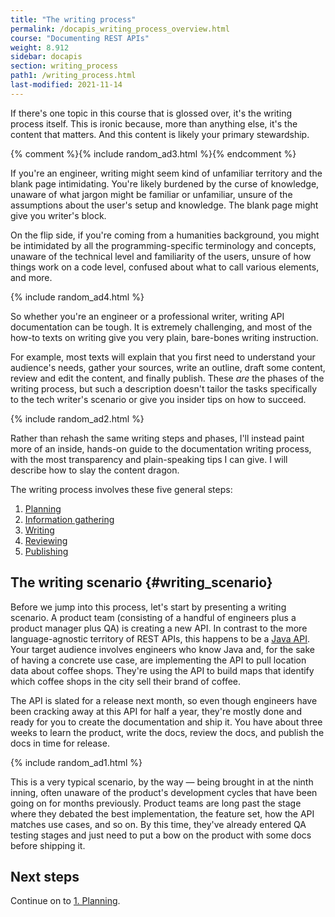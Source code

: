 ```yaml
---
title: "The writing process"
permalink: /docapis_writing_process_overview.html
course: "Documenting REST APIs"
weight: 8.912
sidebar: docapis
section: writing_process
path1: /writing_process.html
last-modified: 2021-11-14
---
```


If there's one topic in this course that is glossed over, it's the writing process itself. This is ironic because, more than anything else, it's the content that matters. And this content is likely your primary stewardship.

{% comment %}{% include random_ad3.html %}{% endcomment %}

If you're an engineer, writing might seem kind of unfamiliar territory and the blank page intimidating. You're likely burdened by the curse of knowledge, unaware of what jargon might be familiar or unfamiliar, unsure of the assumptions about the user's setup and knowledge. The blank page might give you writer's block.

On the flip side, if you're coming from a humanities background, you might be intimidated by all the programming-specific terminology and concepts, unaware of the technical level and familiarity of the users, unsure of how things work on a code level, confused about what to call various elements, and more.

{% include random_ad4.html %}

So whether you're an engineer or a professional writer, writing API documentation can be tough. It is extremely challenging, and most of the how-to texts on writing give you very plain, bare-bones writing instruction.

For example, most texts will explain that you first need to understand your audience's needs, gather your sources, write an outline, draft some content, review and edit the content, and finally publish. These *are* the phases of the writing process, but such a description doesn't tailor the tasks specifically to the tech writer's scenario or give you insider tips on how to succeed.

{% include random_ad2.html %}

Rather than rehash the same writing steps and phases, I'll instead paint more of an inside, hands-on guide to the documentation writing process, with the most transparency and plain-speaking tips I can give. I will describe how to slay the content dragon.

The writing process involves these five general steps:

1. [Planning](docapis_planning.html)
2. [Information gathering](docapis_information_gathering.html)
3. [Writing](docapis_writing.html)
4. [Reviewing](docapis_reviewing.html)
5. [Publishing](docapis_publishing.html)

## The writing scenario {#writing_scenario}

Before we jump into this process, let's start by presenting a writing scenario. A product team (consisting of a handful of engineers plus a product manager plus QA) is creating a new API. In contrast to the more language-agnostic territory of REST APIs, this happens to be a [Java API](nativelibraryapis.html). Your target audience involves engineers who know Java and, for the sake of having a concrete use case, are implementing the API to pull location data about coffee shops. They're using the API to build maps that identify which coffee shops in the city sell their brand of coffee.

The API is slated for a release next month, so even though engineers have been cracking away at this API for half a year, they're mostly done and ready for you to create the documentation and ship it. You have about three weeks to learn the product, write the docs, review the docs, and publish the docs in time for release.

{% include random_ad1.html %}

This is a very typical scenario, by the way &mdash; being brought in at the ninth inning, often unaware of the product's development cycles that have been going on for months previously. Product teams are long past the stage where they debated the best implementation, the feature set, how the API matches use cases, and so on. By this time, they've already entered QA testing stages and just need to put a bow on the product with some docs before shipping it.

## Next steps

Continue on to [1. Planning](docapis_planning.html).
